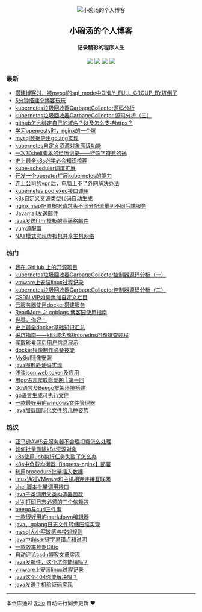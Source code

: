 <p align="center"><img alt="小碗汤的个人博客" src="http://liabio.github.io/img/geek-icon-blue.png"></p><h2 align="center">
小碗汤的个人博客
</h2>

<h4 align="center">记录精彩的程序人生</h4>
<p align="center"><a title="小碗汤的个人博客" target="_blank" href="https://github.com/liabio/solo-blog"><img src="https://img.shields.io/github/last-commit/liabio/solo-blog.svg?style=flat-square&color=FF9900"></a>
<a title="GitHub repo size in bytes" target="_blank" href="https://github.com/liabio/solo-blog"><img src="https://img.shields.io/github/repo-size/liabio/solo-blog.svg?style=flat-square"></a>
<a title="Solo Version" target="_blank" href="https://github.com/b3log/solo/releases"><img src="https://img.shields.io/badge/solo-3.6.5-f1e05a.svg?style=flat-square&color=blueviolet"></a>
<a title="Hits" target="_blank" href="https://github.com/b3log/hits"><img src="https://hits.b3log.org/liabio/solo-blog.svg"></a></p>

### 最新

* [搭建博客时，被mysql的sql_mode中ONLY_FULL_GROUP_BY坑倒了](http://blog.liabio.cn/201911030954mysqlblog)
* [5分钟搭建个博客玩玩](http://blog.liabio.cn/201910242306blog)
* [kubernetes垃圾回收器GarbageCollector源码分析](http://blog.liabio.cn/201910221057gc)
* [kubernetes垃圾回收器GarbageCollector 源码分析（三）](http://blog.liabio.cn/201910211740k8s)
* [github怎么绑定自己的域名？以及怎么支持https？](http://blog.liabio.cn/201910202149blog)
* [学习openresty时，nginx的一个坑](http://blog.liabio.cn/201910181334nginx)
* [mysql数据导出golang实现](http://blog.liabio.cn/201910181333mysql)
* [kubernetes自定义资源对象高级功能](http://blog.liabio.cn/201910181333kubernetes)
* [一次写shell脚本的经历记录——特殊字符惹的祸](http://blog.liabio.cn/201910181332shell)
* [史上最全k8s必学必会知识梳理](http://blog.liabio.cn/201910181332k8s)
* [kube-scheduler调度扩展](http://blog.liabio.cn/201910181331scheduler)
* [开发一个operator扩展kubernetes的能力](http://blog.liabio.cn/201910181331k8s)
* [连上公司的vpn后，电脑上不了外网解决办法](http://blog.liabio.cn/201910181330vpn)
* [kubernetes pod exec接口调用](http://blog.liabio.cn/201910181329kubernetes)
* [k8s自定义资源类型代码自动生成](http://blog.liabio.cn/201910181329k8s)
* [nginx map配置根据请求头不同分配流量到不同后端服务](http://blog.liabio.cn/201910181328nginx)
* [Javamail发送邮件](http://blog.liabio.cn/201910181327java)
* [java发送html模板的高逼格邮件](http://blog.liabio.cn/201910181325java)
* [yum源配置](http://blog.liabio.cn/201910181321linux)
* [NAT模式实现虚拟机共享主机网络](http://blog.liabio.cn/201910181320linux)

### 热门

* [我在 GitHub 上的开源项目](http://blog.liabio.cn/my-github-repos)
* [kubernetes垃圾回收器GarbageCollector控制器源码分析（一）](http://blog.liabio.cn/201910162317kube)
* [vmware上安装linux过程记录](http://blog.liabio.cn/201910181319linux)
* [kubernetes垃圾回收器GarbageCollector控制器源码分析（二）](http://blog.liabio.cn/201910162329kube)
* [CSDN VIP如何添加自定义栏目](http://blog.liabio.cn/201910171433blog)
* [云服务器使用docker搭建服务](http://blog.liabio.cn/201910171444docker)
* [ReadMore 之 cnblogs 博客园使用指南](http://blog.liabio.cn/201910171430blog)
* [世界，你好！](http://blog.liabio.cn/hello-solo)
* [史上最全docker基础知识汇总](http://blog.liabio.cn/201910171424docker)
* [采坑指南——k8s域名解析coredns问题排查过程](http://blog.liabio.cn/201910171439kube)
* [爬取珍爱网后用户信息展示](http://blog.liabio.cn/201910171809goang)
* [docker镜像制作必备技能](http://blog.liabio.cn/articles/2019/10/17/1571293096948.html)
* [MySql镜像安装](http://blog.liabio.cn/201910171520mysql)
* [java图形验证码实现](http://blog.liabio.cn/201910171758java)
* [浅谈json web token及应用](http://blog.liabio.cn/201910181302jwt)
* [用go语言爬取珍爱网 | 第一回](http://blog.liabio.cn/2019101623181024golang)
* [Go语言及Beego框架环境搭建](http://blog.liabio.cn/201910181300golang)
* [go语言生成可执行文件](http://blog.liabio.cn/201910171448golang)
* [一款最好用的windows文件管理器](http://blog.liabio.cn/201910171533windows)
* [java加载国际化文件的几种姿势](http://blog.liabio.cn/201910171537java)

### 热议

* [亚马逊AWS云服务器不合理扣费怎么处理](http://blog.liabio.cn/201910171437aes)
* [如何批量删除k8s资源对象](http://blog.liabio.cn/201910171438kube)
* [k8s使用Job执行任务失败了怎么办](http://blog.liabio.cn/201910171442kube)
* [k8s中负载均衡器【ingress-nginx】部署](http://blog.liabio.cn/201910171445kube)
* [利用procedure批量插入数据](http://blog.liabio.cn/201910171447mysql)
* [linux通过VMware和主机相连连接互联网](http://blog.liabio.cn/201910171448linux)
* [shell脚本批量调用接口](http://blog.liabio.cn/201910171449shell)
* [java子类调用父类构造器函数](http://blog.liabio.cn/201910171451java)
* [slf4j打印日志必须的三个依赖包](http://blog.liabio.cn/201910171521java)
* [beego与curl三件事](http://blog.liabio.cn/201910171522beego)
* [一款很好用的markdown编辑器](http://blog.liabio.cn/201910171525tools)
* [java、golang日志文件转储压缩实现](http://blog.liabio.cn/201910171527golangjava)
* [mysql大小写敏感与校对规则](http://blog.liabio.cn/201910171534mysql)
* [java中this关键字易错点和说明](http://blog.liabio.cn/201910171536java)
* [一款效率神器Ditto](http://blog.liabio.cn/201910171750tools)
* [自动评论csdn博客文章实现](http://blog.liabio.cn/201910171752blog)
* [java发邮件，这个坑你能填吗？](http://blog.liabio.cn/201910171753java)
* [vmware上安装linux过程记录](http://blog.liabio.cn/201910171755linux)
* [java这个404你能解决吗？](http://blog.liabio.cn/201910171756java)
* [java发送手机验证码实现](http://blog.liabio.cn/201910171801java)

---

本仓库通过 [Solo](https://github.com/b3log/solo) 自动进行同步更新 ❤️ 